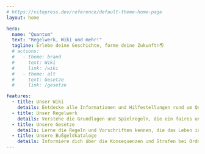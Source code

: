 ```yaml
---
# https://vitepress.dev/reference/default-theme-home-page
layout: home

hero:
  name: "Quantum"
  text: "Regelwerk, Wiki und mehr!"
  tagline: Erlebe deine Geschichte, forme deine Zukunft!🌎
  # actions:
  #   - theme: brand
  #     text: Wiki
  #     link: /wiki
  #   - theme: alt
  #     text: Gesetze
  #     link: /gesetze

features:
  - title: Unser Wiki
    details: Entdecke alle Informationen und Hilfestellungen rund um Quantum.
  - title: Unser Regelwerk
    details: Verstehe die Grundlagen und Spielregeln, die ein faires und spannendes Spielerlebnis garantieren.
  - title: Unsere Gesetze
    details: Lerne die Regeln und Vorschriften kennen, die das Leben in Quantum leiten.
  - title: Unsere Bußgeldkataloge
    details: Informiere dich über die Konsequenzen und Strafen bei Ordnungswidrigkeiten und Straftaten.
---
```


